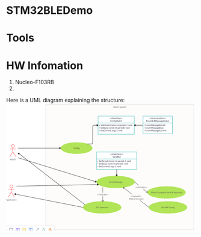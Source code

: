 # STM32BLEDemo

# Tools

# HW Infomation
1. Nucleo-F103RB
2. 
Here is a UML diagram explaining the structure:
![UML Diagram](./UML.png)
